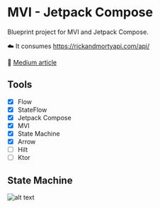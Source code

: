 # MVI - Jetpack Compose
Blueprint project for MVI and Jetpack Compose. 

:cloud: It consumes https://rickandmortyapi.com/api/

:green_book: [Medium article](https://medium.com/@OscarSequeiros/mvi-state-machine-and-jetpack-compose-74bba0283f07)


## Tools
 - [x] Flow
 - [x] StateFlow
 - [x] Jetpack Compose
 - [x] MVI
 - [x] State Machine
 - [x] Arrow
 - [ ] Hilt
 - [ ] Ktor

## State Machine
![alt text](https://miro.medium.com/max/1400/1*iDogsYXg42AptgKnLzjaPg.png)

